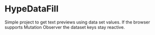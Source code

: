 # HypeDataFill
Simple project to get text previews using data set values. If the browser supports Mutation Observer the dataset keys stay reactive. 
